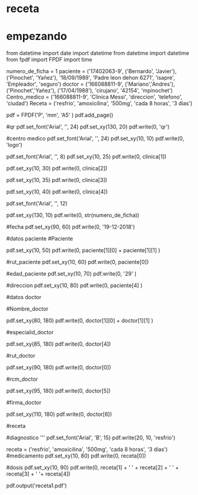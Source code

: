 # receta
# empezando
from datetime import date
import datetime
from datetime import datetime
from fpdf import FPDF
import time

numero_de_ficha = 1
paciente = ('17402063-9', ('Bernardo', 'Javier'), ('Pinochet', 'Yañez'), '18/09/1989', 'Padre leon dehon 6271', 'isapre', 'Empleador', 'seguro')
doctor = ('166088811-9', ('Mariano','Andres'), ('Pinochet','Yañez'), ('17/04/1988'), 'cirujano', '42154', 'mpinochet')
Centro_medico = ('166088811-9', 'Clinica Messi', 'direccion', 'telefono', 'ciudad')
Receta = ('resfrio', 'amoxicilina', '500mg', 'cada 8 horas', '3 dias')


pdf = FPDF('P', 'mm', 'A5' )
pdf.add_page()


#qr
pdf.set_font('Arial', '', 24)
pdf.set_xy(130, 20)
pdf.write(0, 'qr')

#centro medico
pdf.set_font('Arial', '', 24)
pdf.set_xy(10, 10)
pdf.write(0, 'logo')

pdf.set_font('Arial', '', 8)
pdf.set_xy(10, 25)
pdf.write(0, clinica[1])

pdf.set_xy(10, 30)
pdf.write(0, clinica[2])

pdf.set_xy(10, 35)
pdf.write(0, clinica[3])

pdf.set_xy(10, 40)
pdf.write(0, clinica[4])

pdf.set_font('Arial', '', 12)

pdf.set_xy(130, 10)
pdf.write(0, str(numero_de_ficha))

#fecha
pdf.set_xy(90, 60)
pdf.write(0, '19-12-2018')

#datos paciente
#Paciente

pdf.set_xy(10, 50)
pdf.write(0, paciente[1][0] + paciente[1][1] )

#rut_paciente
pdf.set_xy(10, 60)
pdf.write(0, paciente[0])

#edad_paciente
pdf.set_xy(10, 70)
pdf.write(0, '29' )

#direccion
pdf.set_xy(10, 80)
pdf.write(0, paciente[4] )

#datos doctor

#Nombre_doctor

pdf.set_xy(80, 180)
pdf.write(0, doctor[1][0] + doctor[1][1] )

#especialid_doctor

pdf.set_xy(85, 180)
pdf.write(0, doctor[4])

#rut_doctor

pdf.set_xy(90, 180)
pdf.write(0, doctor[0])

#rcm_doctor

pdf.set_xy(95, 180)
pdf.write(0, doctor[5])

#firma_doctor

pdf.set_xy(110, 180)
pdf.write(0, doctor[6])


#receta

#diagnostico
'''
pdf.set_font('Arial', 'B', 15)
pdf.write(20, 10, 'resfrio')

receta = ('resfrio', 'amoxicilina', '500mg', 'cada 8 horas', '3 dias')
#medicamento
pdf.set_xy(10, 80)
pdf.write(0, receta[0])

#dosis
pdf.set_xy(10, 90)
pdf.write(0, receta[1] + ' ' + receta[2] + ' ' + receta[3] + ' '+ receta[4])

pdf.output('receta1.pdf')
